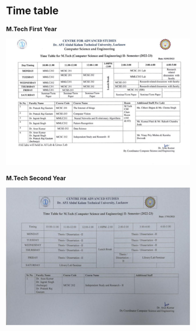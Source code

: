 # Time table

### M.Tech First Year


<img src="./1.jpg" />


### M.Tech Second Year


<img src="./2.jpg" />


